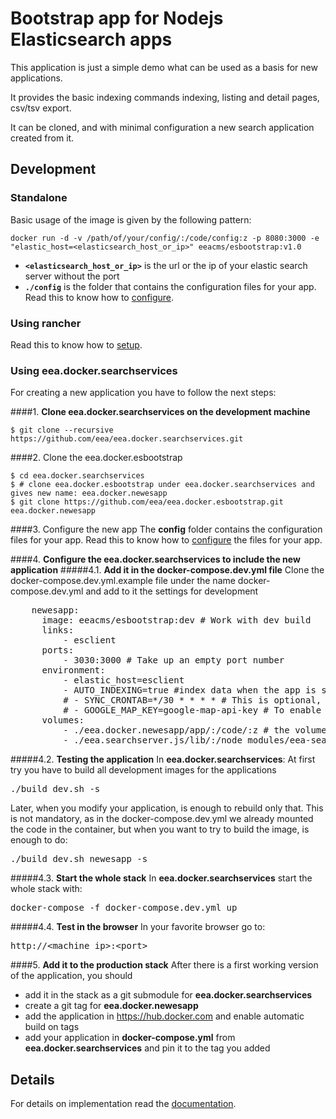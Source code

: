 # Bootstrap app for Nodejs Elasticsearch apps

This application is just a simple demo what can be used as a basis for new applications.

It provides the basic indexing commands indexing, listing and detail pages,
csv/tsv export.

It can be cloned, and with minimal configuration a new search application
created from it.

## Development

### Standalone

Basic usage of the image is given by the following pattern:

```
docker run -d -v /path/of/your/config/:/code/config:z -p 8080:3000 -e "elastic_host=<elasticsearch_host_or_ip>" eeacms/esbootstrap:v1.0
```

- **```<elasticsearch_host_or_ip>```** is the url or the ip of your elastic search server without the port
- **```./config```** is the folder that contains the configuration files for your app. Read this to know how to [configure](/docs/Details.md#setup).

### Using rancher

Read this to know how to [setup](https://github.com/eea/eea.rancher.catalog/blob/master/templates/elastic-app-esbootstrap/0/README.md).

### Using eea.docker.searchservices

For creating a new application you have to follow the next steps:

####1. __Clone eea.docker.searchservices on the development machine__

	$ git clone --recursive  https://github.com/eea/eea.docker.searchservices.git

####2. Clone the eea.docker.esbootstrap

	$ cd eea.docker.searchservices
	$ # clone eea.docker.esbootstrap under eea.docker.searchservices and gives new name: eea.docker.newesapp
	$ git clone https://github.com/eea/eea.docker.esbootstrap.git eea.docker.newesapp

####3. Configure the new app
The **config** folder contains the configuration files for your app. Read this to know how to [configure](/docs/Details.md#setup) the files for your app.

####4. __Configure the eea.docker.searchservices to include the new application__
#####4.1. __Add it in the docker-compose.dev.yml file__
Clone the docker-compose.dev.yml.example file under the name docker-compose.dev.yml and add to it the settings for development
<pre>
    newesapp:
      image: eeacms/esbootstrap:dev # Work with dev build
      links:
          - esclient
      ports:
          - 3030:3000 # Take up an empty port number
      environment:
          - elastic_host=esclient
          - AUTO_INDEXING=true #index data when the app is started for the first time
          # - SYNC_CRONTAB=*/30 * * * * # This is optional, it executes the sync with a cronjob every 30 minutes
          # - GOOGLE_MAP_KEY=google-map-api-key # To enable google map extention functionality in geo facet assign a valid key generated at https://developers.google.com/maps/documentation/javascript/get-api-key
      volumes:
          - ./eea.docker.newesapp/app/:/code/:z # the volumes are added for easier development
          - ./eea.searchserver.js/lib/:/node_modules/eea-searchserver/lib/:z
</pre>

#####4.2. __Testing the application__
In **eea.docker.searchservices**:
At first try you have to build all development images for the applications
<pre>
./build_dev.sh -s
</pre>
Later, when you modify your application, is enough to rebuild only that. This is not mandatory, as in the docker-compose.dev.yml we already mounted the code in the container, but when you want to try to build the image, is enough to do:
<pre>
./build_dev.sh newesapp -s
</pre>

#####4.3. __Start the whole stack__
In **eea.docker.searchservices** start the whole stack with:
<pre>
docker-compose -f docker-compose.dev.yml up
</pre>

#####4.4. __Test in the browser__
In your favorite browser go to:
<pre>
http://&lt;machine ip&gt;:&lt;port&gt;
</pre>

####5. __Add it to the production stack__
After there is a first working version of the application, you should

- add it in the stack as a git submodule for **eea.docker.searchservices**
- create a git tag for **eea.docker.newesapp**
- add the application in https://hub.docker.com and enable automatic build on tags
- add your application in **docker-compose.yml** from **eea.docker.searchservices** and pin it to the tag you added

## Details

For details on implementation read the [documentation](./docs/Details.md).



